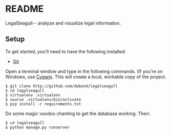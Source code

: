 README
==

LegalSeagull-- analyze and visualize legal information.

Setup
---

To get started, you'll need to have the following installed:
* [Git](http://http://git-scm.com/book/en/Getting-Started-Installing-Git)

Open a terminal window and type in the following commands. (If you're on Windows,
use [Cygwin](http://cygwin.com/). This will create a local, workable copy of the
project.

    $ git clone http://github.com/dwbond/legalseagull
    $ cd legalseagull
    $ virtualenv .virtualenv
    $ source .virtualenv/bin/activate
    $ pip install -r requirements.txt

Do some magic voodoo chanting to get the database working. Then:

    $ cd legalseagull
    $ python manage.py runserver

